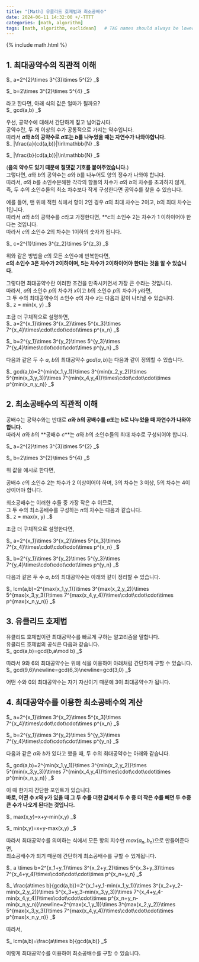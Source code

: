 ```yaml
---
title: "[Math] 유클리드 호제법과 최소공배수"
date: 2024-06-11 14:32:00 +/-TTTT
categories: [math, algorithm]
tags: [math, algorithm, euclidean]   # TAG names should always be lowercase
---
```


{% include math.html %}

## 1. 최대공약수의 직관적 이해
$_
a=2^{2}\times 3^{3}\times 5^{2}
_$

$_
b=2\times 3^{2}\times 5^{4}
_$

라고 한다면, 아래 식의 값은 얼마가 될까요?<br>
$_
gcd(a,b)
_$

우선, 공약수에 대해서 간단하게 짚고 넘어갑시다.<br>
공약수란, 두 개 이상의 수가 공통적으로 가지는 약수입니다.<br>
따라서 **$a$와 $b$의 공약수로 $a$또는 $b$를 나누었을 때는 자연수가 나와야합니다.**<br>
$_
    |\frac{a}{cd(a,b)}|\in\mathbb{N}
_$

$_
    |\frac{b}{cd(a,b)}|\in\mathbb{N}
_$

(**음의 약수도 있기 때문에 절댓값 기호를 붙여주었습니다.**)<br>
그렇다면, $a$와 $b$의 공약수는 $a$와 $b$를 나누어도 양의 정수가 나와야 합니다.<br>
따라서, $a$와 $b$를 소인수분해한 각각의 항들의 차수가 $a$와 $b$의 차수를 초과하지 않게,<br>
즉, 두 수의 소인수들의 최소 차수보다 작게 구성한다면 공약수를 찾을 수 있습니다.<br>

예를 들어, 맨 위에 적힌 식에서 항이 $2$인 경우 $a$의 최대 차수는 $2$이고, $b$의 최대 차수는 $1$입니다.<br>
따라서 $a$와 $b$의 공약수를 $c$라고 가정한다면, **$c$의 소인수 $2$는 차수가 $1$ 이하이어야 한다는 것입니다.<br>
따라서 $c$의 소인수 $2$의 차수는 $1$이하의 숫자가 됩니다.<br>

$_
    c=2^{1}\times 3^{z_2}\times 5^{z_3}
_$

위와 같은 방법을 $c$의 모든 소인수에 반복한다면,<br>
**$c$의 소인수 $3$은 차수가 $2$이하이며, $5$는 차수가 $2$이하이어야 한다는 것을 알 수 있습니다.**<br>

그렇다면 최대공약수란 이러한 조건을 만족시키면서 가장 큰 수라는 것입니다.<br>
따라서, $a$의 소인수 $p$의 차수가 $x$이고 $b$의 소인수 $p$의 차수가 $y$라면,<br>
그 두 수의 최대공약수의 소인수 $q$의 차수 $z$는 다음과 같이 나타낼 수 있습니다.<br>
$_
    z = min(x, y)
_$

조금 더 구체적으로 설명하면,<br>
$_
    a=2^{x_1}\times 3^{x_2}\times 5^{x_3}\times 7^{x_4}\times\cdot\cdot\cdot\times p^{x_n}
_$

$_
    b=2^{y_1}\times 3^{y_2}\times 5^{y_3}\times 7^{y_4}\times\cdot\cdot\cdot\times p^{y_n}
_$

다음과 같은 두 수 $a$, $b$의 최대공약수 $gcd(a,b)$는 다음과 같이 정의할 수 있습니다.<br>

$_
    gcd(a,b)=2^{min(x_1,y_1)}\times 3^{min(x_2,y_2)}\times 5^{min(x_3,y_3)}\times 7^{min(x_4,y_4)}\times\cdot\cdot\cdot\times p^{min(x_n,y_n)}
_$

## 2. 최소공배수의 직관적 이해

공배수는 공약수와는 반대로 **$a$와 $b$의 공배수를 $a$또는 $b$로 나누었을 때 자연수가 나와야 합니다.**<br>
따라서 $a$와 $b$의 **공배수 $c$**는 $a$와 $b$의 소인수들의 최대 차수로 구성되어야 합니다.<br>

$_
    a=2^{2}\times 3^{3}\times 5^{2}
_$

$_
    b=2\times 3^{2}\times 5^{4}
_$

위 값을 예시로 한다면,<br>

공배수 $c$의 소인수 $2$는 차수가 2 이상이어야 하며, 3의 차수는 3 이상, 5의 차수는 4이상이어야 합니다.<br>

최소공배수는 이러한 수들 중 가장 작은 수 이므로,<br>
그 두 수의 최소공배수를 구성하는 $n$의 차수는 다음과 같습니다.<br>
$_
    z = max(x, y)
_$

조금 더 구체적으로 설명한다면,<br>

$_
    a=2^{x_1}\times 3^{x_2}\times 5^{x_3}\times 7^{x_4}\times\cdot\cdot\cdot\times p^{x_n}
_$

$_
    b=2^{y_1}\times 3^{y_2}\times 5^{y_3}\times 7^{y_4}\times\cdot\cdot\cdot\times p^{y_n}
_$

다음과 같은 두 수 $a$, $b$의 최대공약수는 아래와 같이 정리할 수 있습니다.<br>

$_
    lcm(a,b)=2^{max(x_1,y_1)}\times 3^{max(x_2,y_2)}\times 5^{max(x_3,y_3)}\times 7^{max(x_4,y_4)}\times\cdot\cdot\cdot\times p^{max(x_n,y_n)}
_$

## 3. 유클리드 호제법

유클리드 호제법이란 최대공약수를 빠르게 구하는 알고리즘을 말합니다.<br>
유클리드 호제법의 공식은 다음과 같습니다.<br> 
$_
    gcd(a,b)=gcd(b,a\mod b)
_$

따라서 $9$와 $6$의 최대공약수는 위에 식을 이용하여 아래처럼 간단하게 구할 수 있습니다.<br>
$_
    gcd(9,6)\newline=gcd(6,3)\newline=gcd(3,0)
_$

어떤 수와 $0$의 최대공약수는 자기 자신이기 때문에 $3$이 최대공약수가 됩니다.<br>

## 4. 최대공약수를 이용한 최소공배수의 계산

$_
    a=2^{x_1}\times 3^{x_2}\times 5^{x_3}\times 7^{x_4}\times\cdot\cdot\cdot\times p^{x_n}
_$

$_
    b=2^{y_1}\times 3^{y_2}\times 5^{y_3}\times 7^{y_4}\times\cdot\cdot\cdot\times p^{y_n}
_$

다음과 같은 $a$와 $b$가 있다고 했을 때, 두 수의 최대공약수는 아래와 같습니다.<br>

$_
    gcd(a,b)=2^{min(x_1,y_1)}\times 3^{min(x_2,y_2)}\times 5^{min(x_3,y_3)}\times 7^{min(x_4,y_4)}\times\cdot\cdot\cdot\times p^{min(x_n,y_n)}
_$

이 때 한가지 간단한 포인트가 있습니다.<br>
**바로, 어떤 수 $x$와 $y$가 있을 때 그 두 수를 더한 값에서 두 수 중 더 작은 수를 빼면 두 수중 큰 수가 나오게 된다는 것입니다.**<br>

$_
    max(x,y)=x+y-min(x,y)
_$

$_
    min(x,y)=x+y-max(x,y)
_$


따라서 최대공약수를 의미하는 식에서 모든 항의 지수만 $max(a_n,b_n)$으로 만들어준다면,<br>
최소공배수가 되기 때문에 간단하게 최소공배수를 구할 수 있게됩니다.<br>

$_
    a \times b=2^{x_1+y_1}\times 3^{x_2+y_2}\times 5^{x_3+y_3}\times 7^{x_4+y_4}\times\cdot\cdot\cdot\times p^{x_n+y_n}
_$
    
$_
    \frac{a\times b}{gcd(a,b)}=2^{x_1+y_1-min(x_1,y_1)}\times 3^{x_2+y_2-min(x_2,y_2)}\times 5^{x_3+y_3-min(x_3,y_3)}\times 7^{x_4+y_4-min(x_4,y_4)}\times\cdot\cdot\cdot\times p^{x_n+y_n-min(x_n,y_n)}\newline=2^{max(x_1,y_1)}\times 3^{max(x_2,y_2)}\times 5^{max(x_3,y_3)}\times 7^{max(x_4,y_4)}\times\cdot\cdot\cdot\times p^{max(x_n,y_n)}
_$

따라서,<br>

$_
    lcm(a,b)=\frac{a\times b}{gcd(a,b)}
_$

이렇게 최대공약수를 이용하여 최소공배수를 구할 수 있습니다.<br>